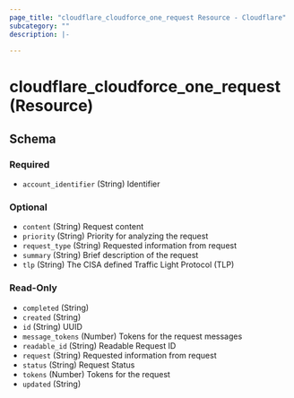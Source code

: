 ```yaml
---
page_title: "cloudflare_cloudforce_one_request Resource - Cloudflare"
subcategory: ""
description: |-
  
---
```


# cloudflare_cloudforce_one_request (Resource)




<!-- schema generated by tfplugindocs -->
## Schema

### Required

- `account_identifier` (String) Identifier

### Optional

- `content` (String) Request content
- `priority` (String) Priority for analyzing the request
- `request_type` (String) Requested information from request
- `summary` (String) Brief description of the request
- `tlp` (String) The CISA defined Traffic Light Protocol (TLP)

### Read-Only

- `completed` (String)
- `created` (String)
- `id` (String) UUID
- `message_tokens` (Number) Tokens for the request messages
- `readable_id` (String) Readable Request ID
- `request` (String) Requested information from request
- `status` (String) Request Status
- `tokens` (Number) Tokens for the request
- `updated` (String)


